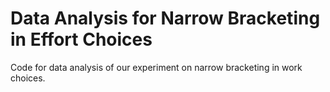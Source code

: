 # Data Analysis for Narrow Bracketing in Effort Choices

Code for data analysis of our experiment on narrow bracketing in work choices.
